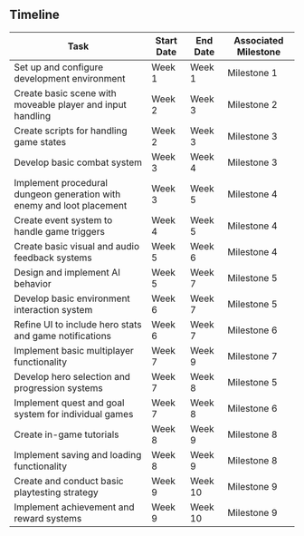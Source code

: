 ## Timeline

| Task                                                                  | Start Date | End Date | Associated Milestone |
| --------------------------------------------------------------------- | ---------- | -------- | -------------------- |
| Set up and configure development environment                          | Week 1     | Week 1   | Milestone 1          |
| Create basic scene with moveable player and input handling            | Week 2     | Week 3   | Milestone 2          |
| Create scripts for handling game states                               | Week 2     | Week 3   | Milestone 3          |
| Develop basic combat system                                           | Week 3     | Week 4   | Milestone 3          |
| Implement procedural dungeon generation with enemy and loot placement | Week 3     | Week 5   | Milestone 4          |
| Create event system to handle game triggers                           | Week 4     | Week 5   | Milestone 4          |
| Create basic visual and audio feedback systems                        | Week 5     | Week 6   | Milestone 4          |
| Design and implement AI behavior                                      | Week 5     | Week 7   | Milestone 5          |
| Develop basic environment interaction system                          | Week 6     | Week 7   | Milestone 5          |
| Refine UI to include hero stats and game notifications                | Week 6     | Week 7   | Milestone 6          |
| Implement basic multiplayer functionality                             | Week 7     | Week 9   | Milestone 7          |
| Develop hero selection and progression systems                        | Week 7     | Week 8   | Milestone 5          |
| Implement quest and goal system for individual games                  | Week 7     | Week 8   | Milestone 6          |
| Create in-game tutorials                                              | Week 8     | Week 9   | Milestone 8          |
| Implement saving and loading functionality                            | Week 8     | Week 9   | Milestone 8          |
| Create and conduct basic playtesting strategy                         | Week 9     | Week 10  | Milestone 9          |
| Implement achievement and reward systems                              | Week 9     | Week 10  | Milestone 9          |
